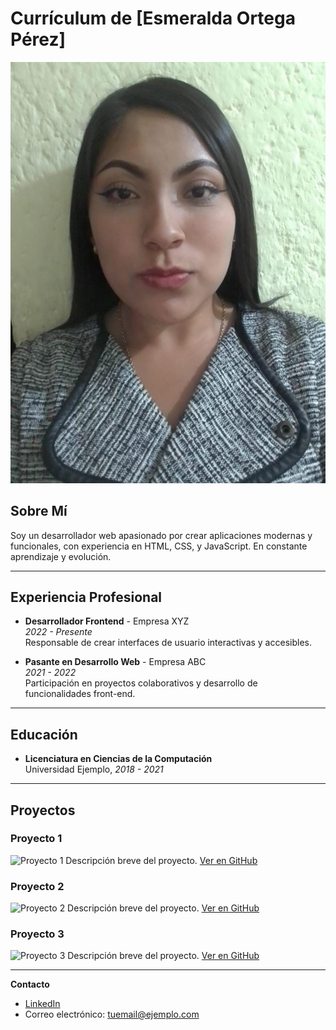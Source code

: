 # Currículum de [Esmeralda Ortega Pérez]

![Foto Profesional](IMG-20241104-WA0001.jpg) 



## Sobre Mí
Soy un desarrollador web apasionado por crear aplicaciones modernas y funcionales, con experiencia en HTML, CSS, y JavaScript. En constante aprendizaje y evolución.

---

## Experiencia Profesional

- **Desarrollador Frontend** - Empresa XYZ  
  _2022 - Presente_  
  Responsable de crear interfaces de usuario interactivas y accesibles.

- **Pasante en Desarrollo Web** - Empresa ABC  
  _2021 - 2022_  
  Participación en proyectos colaborativos y desarrollo de funcionalidades front-end.

---

## Educación

- **Licenciatura en Ciencias de la Computación**  
  Universidad Ejemplo, _2018 - 2021_

---

## Proyectos

### Proyecto 1
![Proyecto 1](https://via.placeholder.com/300x150) <!-- Cambia el enlace a la imagen de tu proyecto -->
Descripción breve del proyecto. [Ver en GitHub](https://github.com/tuusuario/proyecto1)

### Proyecto 2
![Proyecto 2](https://via.placeholder.com/300x150) <!-- Cambia el enlace a la imagen de tu proyecto -->
Descripción breve del proyecto. [Ver en GitHub](https://github.com/tuusuario/proyecto2)

### Proyecto 3
![Proyecto 3](https://via.placeholder.com/300x150) <!-- Cambia el enlace a la imagen de tu proyecto -->
Descripción breve del proyecto. [Ver en GitHub](https://github.com/tuusuario/proyecto3)

---

**Contacto**  
- [LinkedIn](https://linkedin.com/in/tuperfil)  
- Correo electrónico: tuemail@ejemplo.com

            
       
         
      
                  


